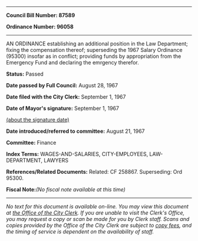 

********

**Council Bill Number: 87589**
   
**Ordinance Number: 96058**
********

 AN ORDINANCE establishing an additional position in the Law Department; fixing the compensation thereof; superseding the 1967 Salary Ordinance (95300) insofar as in conflict; providing funds by appropriation from the Emergency Fund and declaring the emrgency therefor.

**Status:** Passed
   
**Date passed by Full Council:** August 28, 1967
   
**Date filed with the City Clerk:** September 1, 1967
   
**Date of Mayor's signature:** September 1, 1967
   
[(about the signature date)](/~public/approvaldate.htm)
   
   
   
**Date introduced/referred to committee:** August 21, 1967
   
**Committee:** Finance
   
   
**Index Terms:** WAGES-AND-SALARIES, CITY-EMPLOYEES, LAW-DEPARTMENT, LAWYERS

**References/Related Documents:** Related: CF 258867. Superseding: Ord 95300.

**Fiscal Note:**_(No fiscal note available at this time)_
********

_No text for this document is available on-line. You may view this document at [the Office of the City Clerk](http://www.seattle.gov/leg/clerk/contactUs.htm). If you are unable to visit the Clerk's Office, you may request a copy or scan be made for you by Clerk staff. Scans and copies provided by the Office of the City Clerk are subject to [copy fees](http://clerk.seattle.gov/~public/clerkfees.htm), and the timing of service is dependent on the availability of staff._

